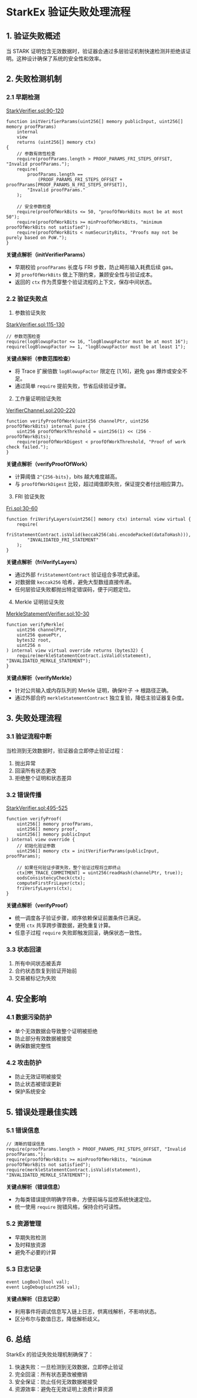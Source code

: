# StarkEx 验证失败处理流程

## 1. 验证失败概述

当 STARK 证明包含无效数据时，验证器会通过多层验证机制快速检测并拒绝该证明。这种设计确保了系统的安全性和效率。

## 2. 失败检测机制

### 2.1 早期检测

[StarkVerifier.sol:90-120](https://github.com/starkware-libs/starkex-contracts/blob/aecf37f2/evm-verifier/solidity/contracts/StarkVerifier.sol#L90-L120)

```solidity
function initVerifierParams(uint256[] memory publicInput, uint256[] memory proofParams)
    internal
    view
    returns (uint256[] memory ctx)
{
    // 参数有效性检查
    require(proofParams.length > PROOF_PARAMS_FRI_STEPS_OFFSET, "Invalid proofParams.");
    require(
        proofParams.length ==
            (PROOF_PARAMS_FRI_STEPS_OFFSET + proofParams[PROOF_PARAMS_N_FRI_STEPS_OFFSET]),
        "Invalid proofParams."
    );
    
    // 安全参数检查
    require(proofOfWorkBits <= 50, "proofOfWorkBits must be at most 50");
    require(proofOfWorkBits >= minProofOfWorkBits, "minimum proofOfWorkBits not satisfied");
    require(proofOfWorkBits < numSecurityBits, "Proofs may not be purely based on PoW.");
}
```

**关键点解析（initVerifierParams）**

* 早期校验 `proofParams` 长度与 FRI 步数，防止畸形输入耗费后续 gas。
* 对 `proofOfWorkBits` 做上下限约束，兼顾安全性与验证成本。
* 返回的 `ctx` 作为贯穿整个验证流程的上下文，保存中间状态。

### 2.2 验证失败点

1. 参数验证失败

[StarkVerifier.sol:115-130](https://github.com/starkware-libs/starkex-contracts/blob/aecf37f2/evm-verifier/solidity/contracts/StarkVerifier.sol#L115-L130)

```solidity
// 参数范围检查
require(logBlowupFactor <= 16, "logBlowupFactor must be at most 16");
require(logBlowupFactor >= 1, "logBlowupFactor must be at least 1");
```

**关键点解析（参数范围检查）**

* 将 Trace 扩展倍数 `logBlowupFactor` 限定在 \[1,16]，避免 gas 爆炸或安全不足。
* 通过简单 `require` 提前失败，节省后续验证步骤。

2. 工作量证明验证失败

[VerifierChannel.sol:200-220](https://github.com/starkware-libs/starkex-contracts/blob/aecf37f2/evm-verifier/solidity/contracts/VerifierChannel.sol#L200-L220)

```solidity
function verifyProofOfWork(uint256 channelPtr, uint256 proofOfWorkBits) internal pure {
    uint256 proofOfWorkThreshold = uint256(1) << (256 - proofOfWorkBits);
    require(proofOfWorkDigest < proofOfWorkThreshold, "Proof of work check failed.");
}
```

**关键点解析（verifyProofOfWork）**

* 计算阈值 `2^{256-bits}`，bits 越大难度越高。
* 与 `proofOfWorkDigest` 比较，超过阈值即失败，保证提交者付出相应算力。

3. FRI 验证失败

[Fri.sol:30-60](https://github.com/starkware-libs/starkex-contracts/blob/aecf37f2/evm-verifier/solidity/contracts/Fri.sol#L30-L60)

```solidity
function friVerifyLayers(uint256[] memory ctx) internal view virtual {
    require(
        friStatementContract.isValid(keccak256(abi.encodePacked(dataToHash))),
        "INVALIDATED_FRI_STATEMENT"
    );
}
```

**关键点解析（friVerifyLayers）**

* 通过外部 `friStatementContract` 验证组合多项式承诺。
* 对数据做 `keccak256` 哈希，避免大型数组直接传递。
* 任何层验证失败都抛出特定错误码，便于问题定位。

4. Merkle 证明验证失败

[MerkleStatementVerifier.sol:10-30](https://github.com/starkware-libs/starkex-contracts/blob/aecf37f2/evm-verifier/solidity/contracts/MerkleStatementVerifier.sol#L10-L30)

```solidity
function verifyMerkle(
    uint256 channelPtr,
    uint256 queuePtr,
    bytes32 root,
    uint256 n
) internal view virtual override returns (bytes32) {
    require(merkleStatementContract.isValid(statement), "INVALIDATED_MERKLE_STATEMENT");
}
```

**关键点解析（verifyMerkle）**

* 针对公共输入或内存队列的 Merkle 证明，确保叶子 → 根路径正确。
* 通过外部合约 `merkleStatementContract` 独立复验，降低主验证器复杂度。

## 3. 失败处理流程

### 3.1 验证流程中断
当检测到无效数据时，验证器会立即停止验证过程：
1. 抛出异常
2. 回滚所有状态更改
3. 拒绝整个证明和状态差异

### 3.2 错误传播

[StarkVerifier.sol:495-525](https://github.com/starkware-libs/starkex-contracts/blob/aecf37f2/evm-verifier/solidity/contracts/StarkVerifier.sol#L495-L525)

```solidity
function verifyProof(
    uint256[] memory proofParams,
    uint256[] memory proof,
    uint256[] memory publicInput
) internal view override {
    // 初始化验证参数
    uint256[] memory ctx = initVerifierParams(publicInput, proofParams);
    
    // 如果任何验证步骤失败，整个验证过程将立即终止
    ctx[MM_TRACE_COMMITMENT] = uint256(readHash(channelPtr, true));
    oodsConsistencyCheck(ctx);
    computeFirstFriLayer(ctx);
    friVerifyLayers(ctx);
}
```

**关键点解析（verifyProof）**

* 统一调度各子验证步骤，顺序依赖保证前置条件已满足。
* 使用 `ctx` 共享跨步骤数据，避免重复计算。
* 任意子过程 `require` 失败即触发回滚，确保状态一致性。

### 3.3 状态回滚
1. 所有中间状态被丢弃
2. 合约状态恢复到验证开始前
3. 交易被标记为失败

## 4. 安全影响

### 4.1 数据污染防护
- 单个无效数据会导致整个证明被拒绝
- 防止部分有效数据被接受
- 确保数据完整性

### 4.2 攻击防护
- 防止无效证明被接受
- 防止状态被错误更新
- 保护系统安全

## 5. 错误处理最佳实践

### 5.1 错误信息
```solidity
// 清晰的错误信息
require(proofParams.length > PROOF_PARAMS_FRI_STEPS_OFFSET, "Invalid proofParams.");
require(proofOfWorkBits >= minProofOfWorkBits, "minimum proofOfWorkBits not satisfied");
require(merkleStatementContract.isValid(statement), "INVALIDATED_MERKLE_STATEMENT");
```

**关键点解析（错误信息）**

* 为每类错误提供明确字符串，方便前端与监控系统快速定位。
* 统一使用 `require` 抛错风格，保持合约可读性。

### 5.2 资源管理
- 早期失败检测
- 及时释放资源
- 避免不必要的计算

### 5.3 日志记录
```solidity
event LogBool(bool val);
event LogDebug(uint256 val);
```

**关键点解析（日志记录）**

* 利用事件将调试信息写入链上日志，供离线解析，不影响状态。
* 区分布尔与数值日志，降低解析歧义。

## 6. 总结

StarkEx 的验证失败处理机制确保了：
1. 快速失败：一旦检测到无效数据，立即停止验证
2. 完全回滚：所有状态更改被撤销
3. 安全保证：防止任何无效数据被接受
4. 资源效率：避免在无效证明上浪费计算资源
